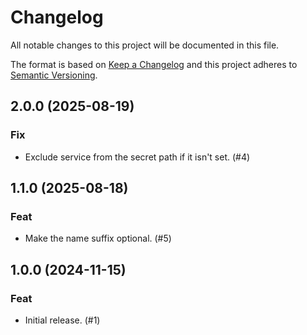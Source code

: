 # Changelog

All notable changes to this project will be documented in this file.

The format is based on [Keep a Changelog][changelog] and this project adheres to
[Semantic Versioning][semver].

## 2.0.0 (2025-08-19)

### Fix

- Exclude service from the secret path if it isn't set. (#4)

## 1.1.0 (2025-08-18)

### Feat

- Make the name suffix optional. (#5)

## 1.0.0 (2024-11-15)

### Feat

- Initial release. (#1)

[changelog]: https://keepachangelog.com/en/1.1.0/
[inputs]: README.md#inputs
[secrets]: README.md#secrets
[semver]: https://semver.org/spec/v2.0.0.html
